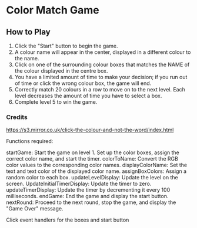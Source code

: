 # Color Match Game

## How to Play

1. Click the "Start" button to begin the game.
2. A colour name will appear in the center, displayed in a different colour to the name.
3. Click on one of the surrounding colour boxes that matches the NAME of the colour displayed in the centre box.
4. You have a limited amount of time to make your decision; if you run out of time or click the wrong colour box, the game will end.
5. Correctly match 20 colours in a row to move on to the next level. Each level decreases the amount of time you have to select a box.
6. Complete level 5 to win the game.

### Credits

https://s3.mirror.co.uk/click-the-colour-and-not-the-word/index.html

Functions required:

startGame: Start the game on level 1. Set up the color boxes, assign the correct color name, and start the timer.
colorToName: Convert the RGB color values to the corresponding color names.
displayColorName: Set the text and text color of the displayed color name.
assignBoxColors: Assign a random color to each box.
updateLevelDisplay: Update the level on the screen.
UpdateInitialTimerDisplay: Update the timer to zero.
updateTimerDisplay: Update the timer by decrementing it every 100 milliseconds.
endGame: End the game and display the start button.
nextRound: Proceed to the next round, stop the game, and display the "Game Over" message.

Click event handlers for the boxes and start button